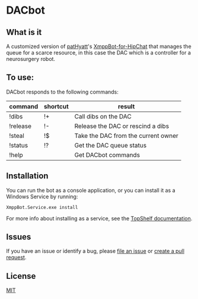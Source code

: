# DACbot

## What is it

A customized version of [patHyatt](https://github.com/patHyatt/)'s [XmppBot-for-HipChat](https://github.com/patHyatt/XmppBot-for-HipChat) that manages the queue for a scarce resource, in this case the DAC which is a controller for a neurosurgery robot.

## To use:

DACbot responds to the following commands:

|command  |shortcut|result|
|---------|--------|------|
|!dibs    | !+     | Call dibs on the DAC|
|!release | !-     | Release the DAC or rescind a dibs |
|!steal   | !$     | Take the DAC from the current owner |
|!status  | !?     | Get the DAC queue status |
|!help    |        | Get DACbot commands |

## Installation

You can run the bot as a console application, or you can install it as a Windows Service by running: 

	XmppBot.Service.exe install

For more info about installing as a service, see the [TopShelf documentation](http://docs.topshelf-project.com/en/latest/overview/commandline.html).

## Issues 
If you have an issue or identify a bug, please [file an issue](https://github.com/macterra/DACbot/issues/new) or [create a pull request](https://github.com/macterra/DACbot/compare).

## License
[MIT](https://github.com/macterra/DACbot/blob/master/LICENSE.md)
